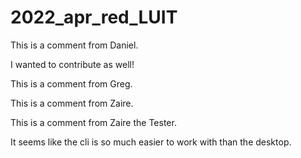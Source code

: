 # 2022_apr_red_LUIT

This is a comment from Daniel.

I wanted to contribute as well! 

This is a comment from Greg.

This is a comment from Zaire.

This is a comment from Zaire the Tester.

It seems like the cli is so much easier to work with than the desktop.